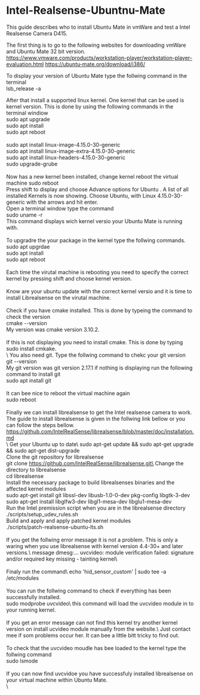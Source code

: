 # Intel-Realsense-Ubuntnu-Mate

This guide describes who to install Ubuntu Mate in vmWare and test a Intel Realsense Camera D415.

The first thing is to go to the following websites for downloading vmWare and Ubuntu Mate 32 bit version. 
<https://www.vmware.com/products/workstation-player/workstation-player-evaluation.html>
<https://ubuntu-mate.org/download/i386/>

To display your version of Ubuntu Mate type the follwing command in the terminal\
lsb_release -a

After that install a supported linux kernel. One kernel that can be used is kernel version.
This is done by using the following commands in the terminal windiow\
sudo apt upgrade\
sudo apt install\
sudo apt reboot\
\
sudo apt install linux-image-4.15.0-30-generic\
sudo apt install linux-image-extra-4.15.0-30-generic\
sudo apt install linux-headers-4.15.0-30-generic\
sudo upgrade-grube\
\
Now has a new kernel been installed, change kernel reboot the virtual machine
sudo reboot
\
Press shift to display and choose Advance options for Ubuntu . A list of all installed Kernels is now showing.
Choose Ubuntu, with Linux 4.15.0-30-generic with the arrows and hit enter.
\
Open a terminal window type the command\
sudo uname -r\
This command displays wich kernel versio your Ubuntu Mate is running with.\
\
To upgradre the your package in the kernel type the follwing commands.\
sudo apt upgrdae\
sudo apt install\
sudo apt reboot\
\
Each time the virutal machine is rebooting you need to specify the correct kernel by pressing shift and choose kernel version.\
\
Know are your ubuntu update with the correct kernel versio and it is time to install Librealsense on the virutal machine.\
\
Check if you have cmake installed. This is done by typeing the command to check the version\
cmake --version\
My version was cmake version 3.10.2.\
\
If this is not displaying you need to install cmake. This is done by typing\
sudo install cmkake.\
\\
You also need git. Type the follwing command to chekc your git version\
git --version\
My git version was git version 2.17.1 if nothing is displaying run the following command to install git\
sudo apt install git\
\
It can bee nice to reboot the virtual machine again\
sudo reboot\
\
Finally we can install librealsense to get the Intel realsense camera to work.\
The guide to install librealsense is given in the follwing link bellow or you can follow the steps bellow.\
<https://github.com/IntelRealSense/librealsense/blob/master/doc/installation.md>\
\\
Get your Ubuntu up to date\ 
sudo apt-get update && sudo apt-get upgrade && sudo apt-get dist-upgrade\
Clone the git repository for librealsense\
git clone https://github.com/IntelRealSense/librealsense.git\
Change the directory to librealsense\
cd librealsense\
Install the necessary package to build librealsenses binaries and the affected kernel modules\
sudo apt-get install git libssl-dev libusb-1.0-0-dev pkg-config libgtk-3-dev\
sudo apt-get install libglfw3-dev libgl1-mesa-dev libglu1-mesa-dev\
Run the Intel premission script when you are in the librealsense directory\
./scripts/setup_udev_rules.sh\
Build and apply and apply patched kernel modules\
./scripts/patch-realsense-ubuntu-lts.sh\
\
If you get the follwing error message it is not a problem. This is only a waring when you use librealsense with kernel version 4.4-30+ and later versions.\ 
message dmesg:... uvcvideo: module verification failed: signature and/or required key missing - tainting kernel\	
\
Finaly run the command\ 
echo 'hid_sensor_custom' | sudo tee -a /etc/modules\
\
You can run the follwing command to check if everything has been successfully installed.\
sudo modprobe uvcvideo\ 
this command will load the uvcvideo module in to your running kernel.\
\
If you get an error message can not find this kernel try another kernel version on install ucvideo module manually from the website.\ Just contact mee if som problems occur her. It can bee a little bitt tricky to find out.\
\
To check that the uvcvideo moudle has bee loaded to the kernel type the follwing command\
sudo lsmode\
\
If you can now find uvcvidoe you have successfuly installed librealsense on your virtual machine within Ubuntu Mate.\
\











